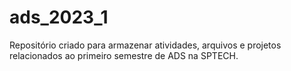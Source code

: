 # ads_2023_1
Repositório criado para armazenar atividades, arquivos e projetos relacionados ao primeiro semestre de ADS na SPTECH.
